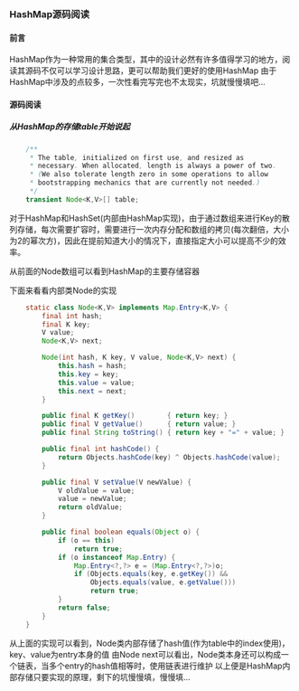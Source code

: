 ### HashMap源码阅读

#### 前言
HashMap作为一种常用的集合类型，其中的设计必然有许多值得学习的地方，阅读其源码不仅可以学习设计思路，更可以帮助我们更好的使用HashMap
由于HashMap中涉及的点较多，一次性看完写完也不太现实，坑就慢慢填吧...

#### 源码阅读
##### 从HashMap的存储table开始说起
```java
	/**
     * The table, initialized on first use, and resized as
     * necessary. When allocated, length is always a power of two.
     * (We also tolerate length zero in some operations to allow
     * bootstrapping mechanics that are currently not needed.)
     */
    transient Node<K,V>[] table;
```
对于HashMap和HashSet(内部由HashMap实现)，由于通过数组来进行Key的散列存储，每次需要扩容时，需要进行一次内存分配和数组的拷贝(每次翻倍，大小为2的幂次方)，因此在提前知道大小的情况下，直接指定大小可以提高不少的效率。

从前面的Node数组可以看到HashMap的主要存储容器

下面来看看内部类Node的实现
```java
	static class Node<K,V> implements Map.Entry<K,V> {
        final int hash;
        final K key;
        V value;
        Node<K,V> next;

        Node(int hash, K key, V value, Node<K,V> next) {
            this.hash = hash;
            this.key = key;
            this.value = value;
            this.next = next;
        }

        public final K getKey()        { return key; }
        public final V getValue()      { return value; }
        public final String toString() { return key + "=" + value; }

        public final int hashCode() {
            return Objects.hashCode(key) ^ Objects.hashCode(value);
        }

        public final V setValue(V newValue) {
            V oldValue = value;
            value = newValue;
            return oldValue;
        }

        public final boolean equals(Object o) {
            if (o == this)
                return true;
            if (o instanceof Map.Entry) {
                Map.Entry<?,?> e = (Map.Entry<?,?>)o;
                if (Objects.equals(key, e.getKey()) &&
                    Objects.equals(value, e.getValue()))
                    return true;
            }
            return false;
        }
    }
```

从上面的实现可以看到，Node类内部存储了hash值(作为table中的index使用)，key、value为entry本身的值
由Node next可以看出，Node类本身还可以构成一个链表，当多个entry的hash值相等时，使用链表进行维护
以上便是HashMap内部存储只要实现的原理，剩下的坑慢慢填，慢慢填...

